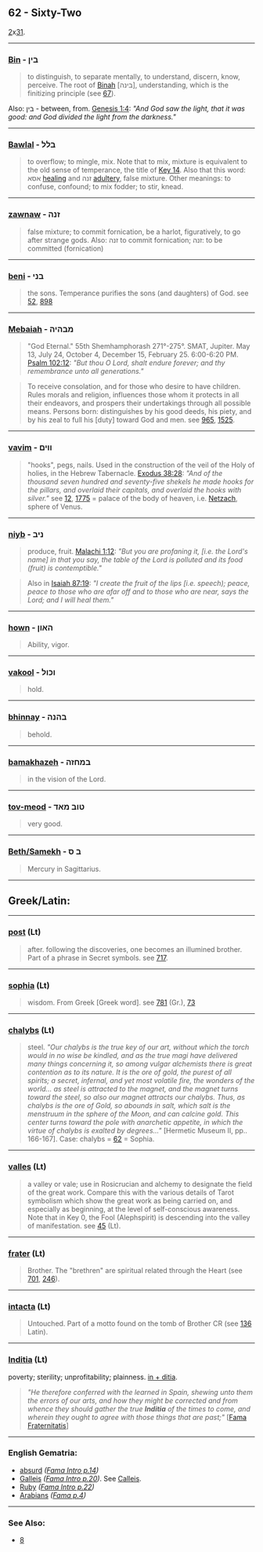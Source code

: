 ## 62 - Sixty-Two
[2](2)x[31](31).

---

### [Bin](/keys/BIN) - בין
> to distinguish, to separate mentally, to understand, discern, know, perceive. The root of [Binah](/keys/BINH) [בינה], understanding, which is the finitizing principle (see [67](67)).

Also: בין - between, from. [Genesis 1:4](http://biblehub.com/genesis/1-4.htm): *"And God saw the light, that it was good: and God divided the light from the darkness."*

---

### [Bawlal](/keys/BLL) - בלל
> to overflow; to mingle, mix. Note that to mix, mixture is equivalent to the old sense of temperance, the title of [Key 14](14). Also that this word: אסא [healing](/keys/ASA) and זנה [adultery](/keys/ZNH), false mixture. Other meanings: to confuse, confound; to mix fodder; to stir, knead.

---

### [zawnaw](/keys/ZNH) - זנה
> false mixture; to commit fornication, be a harlot, figuratively, to go after strange gods. Also: זנה to commit fornication; זנה: to be committed (fornication)

---

### [beni](/keys/BNI) - בני
> the sons. Temperance purifies the sons (and daughters) of God. see [52](52), [898](898)

---

### [Mebaiah](/keys/MBHIH) - מבהיה
> "God Eternal." 55th Shemhamphorash 271°-275°. SMAT, Jupiter. May 13, July 24, October 4, December 15, February 25. 6:00-6:20 PM. [Psalm 102:12](http://biblehub.com/psalms/102-12.htm): *"But thou O Lord, shalt endure forever; and thy remembrance unto all generations."*

> To receive consolation, and for those who desire to have children. Rules morals and religion, influences those whom it protects in all their endeavors, and prospers their undertakings through all possible means. Persons born: distinguishes by his good deeds, his piety, and by his zeal to full his [duty] toward God and men. see [965](965), [1525](1525).

---

### [vavim](/keys/VVIM) - ווים
> "hooks", pegs, nails. Used in the construction of the veil of the Holy of holies, in the Hebrew Tabernacle. [Exodus 38:28](http://biblehub.com/exodus/38-28.htm): *"And of the thousand seven hundred and seventy-five shekels he made hooks for the pillars, and overlaid their capitals, and overlaid the hooks with silver."* see [12](12), [1775](1775) = palace of the body of heaven, i.e. [Netzach](/keys/NTzCh), sphere of Venus.

---

### [niyb](/keys/NIB) - ניב
> produce, fruit. [Malachi 1:12](http://biblehub.com/malachi/1-12.htm): *"But you are profaning it, [i.e. the Lord's name] in that you say, the table of the Lord is polluted and its food (fruit) is contemptible."*

> Also in [Isaiah 87:19](http://biblehub.com/isaiah/87-19.htm): *"I create the fruit of the lips [i.e. speech); peace, peace to those who are afar off and to those who are near, says the Lord; and I will heal them."*

---

### [hown](/keys/HAVN) - האון
> Ability, vigor.

---

### [vakool](/keys/VKVL) - וכול
> hold.

---

### [bhinnay](/keys/BHNH) - בהנה
> behold.

---

### [bamakhazeh](/keys/BMChZH) - במחזה
> in the vision of the Lord.

---

### [tov-meod](/keys/TVB.MAD) - טוב מאד
> very good.

---

### [Beth/Samekh](/keys/B.S) - ב ס
> Mercury in Sagittarius.

---

## Greek/Latin:

---

### [post](/latin?word=post) (Lt)
> after. following the discoveries, one becomes an illumined brother. Part of a phrase in Secret symbols. see [717](717).

---

### [sophia](/latin?word=sophia) (Lt)
> wisdom. From Greek [Greek word]. see [781](781) (Gr.), [73](73)

---

### [chalybs](/latin?word=chalybs) (Lt)
> steel. *"Our chalybs is the true key of our art, without which the torch would in no wise be kindled, and as the true magi have delivered many things concerning it, so among vulgar alchemists there is great contention as to its nature. It is the ore of gold, the purest of all spirits; a secret, infernal, and yet most volatile fire, the wonders of the world... as steel is attracted to the magnet, and the magnet turns toward the steel, so also our magnet attracts our chalybs. Thus, as chalybs is the ore of Gold, so abounds in salt, which salt is the menstruum in the sphere of the Moon, and can calcine gold. This center turns toward the pole with anarchetic appetite, in which the virtue of chalybs is exalted by degrees..."* [Hermetic Museum II, pp.. 166-167]. Case: chalybs = [62](62) = Sophia.

---

### [valles](/latin?word=valles) (Lt)
> a valley or vale; use in Rosicrucian and alchemy to designate the field of the great work. Compare this with the various details of Tarot symbolism which show the great work as being carried on, and especially as beginning, at the level of self-conscious awareness. Note that in Key 0, the Fool (Alephspirit) is descending into the valley of manifestation. see [45](45) (Lt).

---

### [frater](/latin?word=frater) (Lt)
> Brother. The "brethren" are spiritual related through the Heart (see [701](701), [246](246)).

---

### [intacta](/latin?word=intacta) (Lt)
> Untouched. Part of a motto found on the tomb of Brother CR (see [136](136) Latin).

---

### [Inditia](/latin?word=Inditia) (Lt)
poverty; sterility; unprofitability; plainness. [in + ditia](http://archives.nd.edu/cgi-bin/wordz.pl?keyword=inditia).

> *"He therefore conferred with the learned in Spain, shewing unto them the errors of our arts, and how they might be corrected and from whence they should gather the true **Inditia** of the times to come, and wherein they ought to agree with those things that are past;"* [[Fama Fraternitatis](https://archive.org/stream/PaulFosterCase-TheTrueAndInvisibleRosicrucianOrder4thEd-1985#page/n17)]

---

### English Gematria:

- [absurd](/english?word=absurd) *([Fama Intro p.14](https://archive.org/stream/fameconfessionof00vaug#page/n14))*
- [Galleis](/english?word=Galleis) *([Fama Intro p.20](https://archive.org/stream/fameconfessionof00vaug#page/n20))*. See [Calleis](/english?word=Calleis).
- [Ruby](/english?word=Ruby) *([Fama Intro p.22](https://archive.org/stream/fameconfessionof00vaug#page/n22))*
- [Arabians](/english?word=Arabians) *([Fama p.4](https://archive.org/stream/fameconfessionof00vaug#page/4))*

---

### See Also:

- [8](8)
